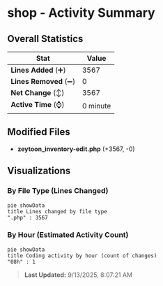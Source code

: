 # shop - Activity Summary 

## Overall Statistics

| Stat                   | Value                                                             |
| ---------------------- | ----------------------------------------------------------------- |
| **Lines Added** (➕)   | 3567                                          |
| **Lines Removed** (➖) | 0                                        |
| **Net Change** (↕)    | 3567                |
| **Active Time** (⌚)   | 0 minute |


## Modified Files
- **zeytoon_inventory-edit.php** (+3567, -0)

## Visualizations

### By File Type (Lines Changed)

```mermaid
pie showData
title Lines changed by file type
".php" : 3567
```

### By Hour (Estimated Activity Count)

```mermaid
pie showData
title Coding activity by hour (count of changes)
"08h" : 1
```


> **Last Updated:** 9/13/2025, 8:07:21 AM